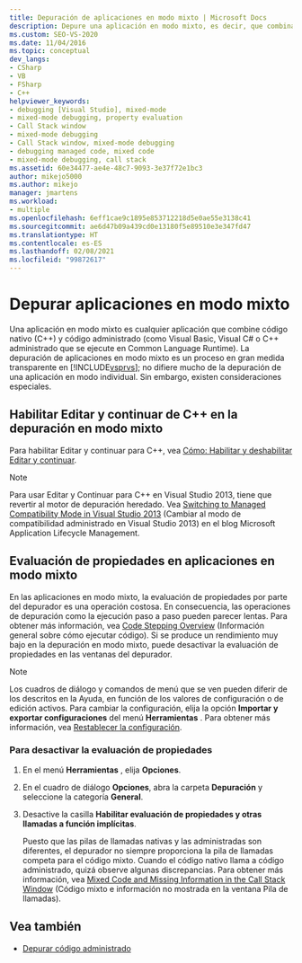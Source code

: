 ```yaml
---
title: Depuración de aplicaciones en modo mixto | Microsoft Docs
description: Depure una aplicación en modo mixto, es decir, que combina código nativo y código administrado que se ejecuta en Common Language Runtime, en Visual Studio.
ms.custom: SEO-VS-2020
ms.date: 11/04/2016
ms.topic: conceptual
dev_langs:
- CSharp
- VB
- FSharp
- C++
helpviewer_keywords:
- debugging [Visual Studio], mixed-mode
- mixed-mode debugging, property evaluation
- Call Stack window
- mixed-mode debugging
- Call Stack window, mixed-mode debugging
- debugging managed code, mixed code
- mixed-mode debugging, call stack
ms.assetid: 60e34477-ae4e-48c7-9093-3e37f72e1bc3
author: mikejo5000
ms.author: mikejo
manager: jmartens
ms.workload:
- multiple
ms.openlocfilehash: 6eff1cae9c1895e853712218d5e0ae55e3138c41
ms.sourcegitcommit: ae6d47b09a439cd0e13180f5e89510e3e347fd47
ms.translationtype: HT
ms.contentlocale: es-ES
ms.lasthandoff: 02/08/2021
ms.locfileid: "99872617"
---
```

# <a name="debugging-mixed-mode-applications"></a>Depurar aplicaciones en modo mixto
Una aplicación en modo mixto es cualquier aplicación que combine código nativo (C++) y código administrado (como Visual Basic, Visual C# o C++ administrado que se ejecute en Common Language Runtime). La depuración de aplicaciones en modo mixto es un proceso en gran medida transparente en [!INCLUDE[vsprvs](../code-quality/includes/vsprvs_md.md)]; no difiere mucho de la depuración de una aplicación en modo individual. Sin embargo, existen consideraciones especiales.

## <a name="enable-c-edit-and-continue-in-mixed-mode-debugging"></a>Habilitar Editar y continuar de C++ en la depuración en modo mixto

Para habilitar Editar y continuar para C++, vea [Cómo: Habilitar y deshabilitar Editar y continuar](../debugger/how-to-enable-and-disable-edit-and-continue.md).

> [!NOTE]
> Para usar Editar y Continuar para C++ en Visual Studio 2013, tiene que revertir al motor de depuración heredado. Vea [Switching to Managed Compatibility Mode in Visual Studio 2013](https://devblogs.microsoft.com/devops/switching-to-managed-compatibility-mode-in-visual-studio-2013/) (Cambiar al modo de compatibilidad administrado en Visual Studio 2013) en el blog Microsoft Application Lifecycle Management.

## <a name="property-evaluation-in-mixed-mode-applications"></a>Evaluación de propiedades en aplicaciones en modo mixto
 En las aplicaciones en modo mixto, la evaluación de propiedades por parte del depurador es una operación costosa. En consecuencia, las operaciones de depuración como la ejecución paso a paso pueden parecer lentas. Para obtener más información, vea [Code Stepping Overview](/previous-versions/visualstudio/visual-studio-2010/ek13f001(v=vs.100)) (Información general sobre cómo ejecutar código). Si se produce un rendimiento muy bajo en la depuración en modo mixto, puede desactivar la evaluación de propiedades en las ventanas del depurador.

> [!NOTE]
> Los cuadros de diálogo y comandos de menú que se ven pueden diferir de los descritos en la Ayuda, en función de los valores de configuración o de edición activos. Para cambiar la configuración, elija la opción **Importar y exportar configuraciones** del menú **Herramientas** . Para obtener más información, vea [Restablecer la configuración](../ide/environment-settings.md#reset-settings).

### <a name="to-turn-off-property-evaluation"></a>Para desactivar la evaluación de propiedades

1. En el menú **Herramientas** , elija **Opciones**.

2. En el cuadro de diálogo **Opciones**, abra la carpeta **Depuración** y seleccione la categoría **General**.

3. Desactive la casilla **Habilitar evaluación de propiedades y otras llamadas a función implícitas**.

   Puesto que las pilas de llamadas nativas y las administradas son diferentes, el depurador no siempre proporciona la pila de llamadas competa para el código mixto. Cuando el código nativo llama a código administrado, quizá observe algunas discrepancias. Para obtener más información, vea [Mixed Code and Missing Information in the Call Stack Window](../debugger/mixed-code-and-missing-information-in-the-call-stack-window.md) (Código mixto e información no mostrada en la ventana Pila de llamadas).

## <a name="see-also"></a>Vea también

- [Depurar código administrado](../debugger/debugging-managed-code.md)